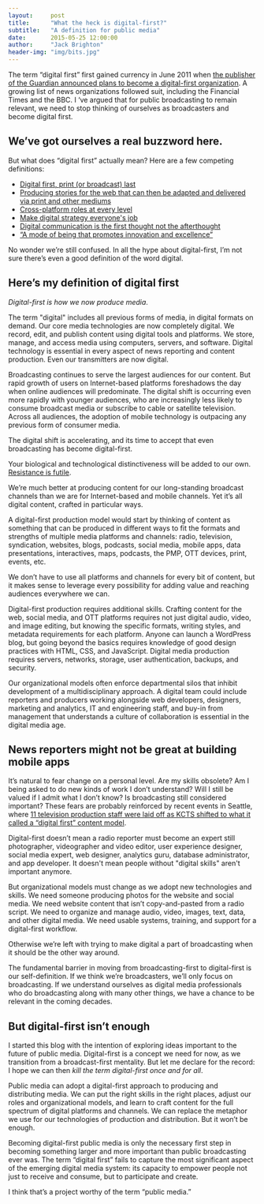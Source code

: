 ```yaml
---
layout:     post
title:      "What the heck is digital-first?"
subtitle:   "A definition for public media"
date:       2015-05-25 12:00:00
author:     "Jack Brighton"
header-img: "img/bits.jpg"
---
```


The term “digital first” first gained currency in June 2011 when [the publisher of the Guardian announced plans to become a digital-first organization](http://www.theguardian.com/gnm-press-office/guardian-news-media-digital-first-organisation). A growing list of news organizations followed suit, including the Financial Times and the BBC. I ‘ve argued that for public broadcasting to remain relevant, we need to stop thinking of ourselves as broadcasters and become digital first. 

## We’ve got ourselves a real buzzword here. 

But what does “digital first” actually mean? Here are a few competing definitions:

- [Digital first, print (or broadcast) last](http://www.inma.org/blogs/integrated-advertising-sales/post.cfm/so-what-soes-digital-first-really-mean)
- [Producing stories for the web that can then be adapted and delivered via print and other mediums](http://www.epublishing.com/blogs/1-the-epublishing-blog/post/256-the-digital-first-publishing-strategy--it-s-about-time-)
- [Cross-platform roles at every level](https://www.journalism.co.uk/news/key-lessons-from-digital-first-magazine-leaders/s2/a554179/) 
- [Make digital strategy everyone's job](http://www.huffingtonpost.com/vala-afshar/digital-first_b_4975207.html)
- [Digital communication is the first thought not the afterthought](http://digitalbydefault.com/2012/09/29/digital-thirst/)
- [“A mode of being that promotes innovation and excellence”](http://www.technologyreview.com/view/428072/technology-review-goes-digital-first/)

No wonder we’re still confused. In all the hype about digital-first, I’m not sure there’s even a good definition of the word digital.

## Here’s my definition of digital first

_Digital-first is how we now produce media_. 

The term "digital" includes all previous forms of media, in digital formats on demand. Our core media technologies are now completely digital. We record, edit, and publish content using digital tools and platforms. We store, manage, and access media using computers, servers, and software. Digital technology is essential in every aspect of news reporting and content production. Even our transmitters are now digital.

Broadcasting continues to serve the largest audiences for our content. But rapid growth of users on Internet-based platforms foreshadows the day when online audiences will predominate. The digital shift is occurring even more rapidly with younger audiences, who are increasingly less likely to consume broadcast media or subscribe to cable or satellite television. Across all audiences, the adoption of mobile technology is outpacing any previous form of consumer media.

The digital shift is accelerating, and its time to accept that even broadcasting has become digital-first.


Your biological and technological distinctiveness will be added to our own. [Resistance is futile](http://en.wikipedia.org/wiki/Borg_%28Star_Trek%29).

We’re much better at producing content for our long-standing broadcast channels than we are for Internet-based and mobile channels. Yet it’s all digital content, crafted in particular ways. 

A digital-first production model would start by thinking of content as something that can be produced in different ways to fit the formats and strengths of multiple media platforms and channels: radio, television, syndication, websites, blogs, podcasts, social media, mobile apps, data presentations, interactives, maps, podcasts, the PMP, OTT devices, print, events, etc. 

We don’t have to use all platforms and channels for every bit of content, but it makes sense to leverage every possibility for adding value and reaching audiences everywhere we can.

Digital-first production requires additional skills. Crafting content for the web, social media, and OTT platforms requires not just digital audio, video, and image editing, but knowing the specific formats, writing styles, and metadata requirements for each platform.  Anyone can launch a WordPress blog, but going beyond the basics requires knowledge of good design practices with HTML, CSS, and JavaScript. Digital media production requires servers, networks, storage, user authentication, backups, and security.

Our organizational models often enforce departmental silos that inhibit development of a multidisciplinary approach. A digital team could include reporters and producers working alongside web developers, designers, marketing and analytics, IT and engineering staff, and buy-in from management that understands a culture of collaboration is essential in the digital media age.

## News reporters might not be great at building mobile apps

It’s natural to fear change on a personal level. Are my skills obsolete? Am I being asked to do new kinds of work I don’t understand? Will I still be valued if I admit what I don’t know? Is broadcasting still considered important? These fears are probably reinforced by recent events in Seattle, where [11 television production staff were laid off as KCTS shifted to what it called a “digital first” content model](http://current.org/2015/04/kcts-in-seattle-switches-to-digital-first-content-approach-cuts-11-employees/). 

Digital-first doesn’t mean a radio reporter must become an expert still photographer, videographer and video editor, user experience designer, social media expert, web designer, analytics guru, database administrator, and app developer. It doesn't mean people without "digital skills" aren't important anymore. 

But organizational models must change as we adopt new technologies and skills. We need someone producing photos for the website and social media. We need website content that isn’t copy-and-pasted from a radio script. We need to organize and manage audio, video, images, text, data, and other digital media. We need usable systems, training, and support for a digital-first workflow.  

Otherwise we’re left with trying to make digital a part of broadcasting when it should be the other way around. 

The fundamental barrier in moving from broadcasting-first to digital-first is our self-definition. If we think we’re broadcasters, we’ll only focus on broadcasting. If we understand ourselves as digital media professionals who do broadcasting along with many other things, we have a chance to be relevant in the coming decades.


## But digital-first isn’t enough

I started this blog with the intention of exploring ideas important to the future of public media. Digital-first is a concept we need for now, as we transition from a broadcast-first mentality. But let me declare for the record: I hope we can then _kill the term digital-first once and for all_.

Public media can adopt a digital-first approach to producing and distributing media. We can put the right skills in the right places, adjust our roles and organizational models, and learn to craft content for the full spectrum of digital platforms and channels. We can replace the metaphor we use for our technologies of production and distribution. But it won’t be enough. 

Becoming digital-first public media is only the necessary first step in becoming something larger and more important than public broadcasting ever was. The term “digital first” fails to capture the most significant aspect of the emerging digital media system: its capacity to empower people not just to receive and consume, but to participate and create.  

I think that’s a project worthy of the term “public media.”
